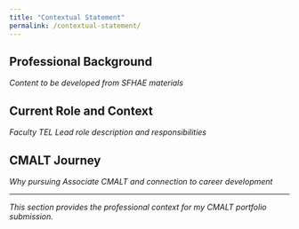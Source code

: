 ```yaml
---
title: "Contextual Statement"
permalink: /contextual-statement/
---
```


## Professional Background

*Content to be developed from SFHAE materials*

## Current Role and Context

*Faculty TEL Lead role description and responsibilities*

## CMALT Journey

*Why pursuing Associate CMALT and connection to career development*

---

*This section provides the professional context for my CMALT portfolio submission.*
